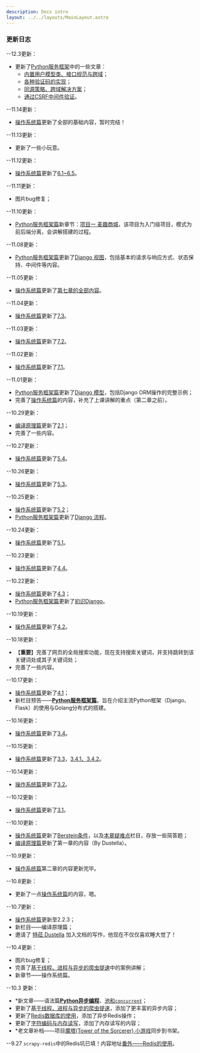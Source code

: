 ```yaml
---
description: Docs intro
layout: ../../layouts/MainLayout.astro
---
```


### 更新日志

--12.3更新：

+ 更新了[Python服务框架](https://docs.drshw.tech/sf/introduction/)中的一些文章：
  + [内置用户模型类、接口规范与跨域](https://docs.drshw.tech/sf/2/2/)；
  + [各种验证码的实现](https://docs.drshw.tech/sf/2/3/)；
  + [同源策略、跨域解决方案](https://docs.drshw.tech/sf/extra_1/)；
  + [通过CSRF中间件验证](https://docs.drshw.tech/sf/extra_1/)。

--11.14更新：

+ [操作系统篇](https://docs.drshw.tech/os/introduction/)更新了全部的基础内容，暂时完结！

--11.13更新：

+ 更新了一些小玩意。

--11.12更新：

+ [操作系统篇](https://docs.drshw.tech/os/introduction/)更新了[6.1~6.5](https://docs.drshw.tech/os/6/1/)。

--11.11更新：

+ 图片bug修复；

--11.10更新：

+ [Python服务框架篇](https://docs.drshw.tech/sf/introduction/)新章节：[项目一 麦趣商城](https://docs.drshw.tech/sf/2/1/)，该项目为入门级项目，模式为前后端分离，会讲解搭建的过程。

--11.08更新：

+ [Python服务框架篇](https://docs.drshw.tech/sf/introduction/)更新了[Django 视图](https://docs.drshw.tech/sf/1/4/)，包括基本的请求与响应方式、状态保持、中间件等内容。

--11.05更新：

+ [操作系统篇](https://docs.drshw.tech/os/introduction/)更新了[第七章的全部内容](https://docs.drshw.tech/os/7/1/)。

--11.04更新：

+ [操作系统篇](https://docs.drshw.tech/os/introduction/)更新了[7.3](https://docs.drshw.tech/os/7/3/)。

--11.03更新：

+ [操作系统篇](https://docs.drshw.tech/os/introduction/)更新了[7.2](https://docs.drshw.tech/os/7/2/)。

--11.02更新：

+ [操作系统篇](https://docs.drshw.tech/os/introduction/)更新了[7.1](https://docs.drshw.tech/os/7/1/)。

--11.01更新：

+ [Python服务框架篇](https://docs.drshw.tech/sf/introduction/)更新了[Django 模型](https://docs.drshw.tech/sf/1/3/)，包括Django ORM操作的完整示例；
+ 完善了[操作系统篇](https://docs.drshw.tech/os/introduction/)的内容，补充了上课讲解的重点（第二章之前）。

--10.29更新：

+ [编译原理篇](https://docs.drshw.tech/cp/introduction/)更新了[2.1](https://docs.drshw.tech/cp/2/1/)；
+ 完善了一些内容。

--10.27更新：

+ [操作系统篇](https://docs.drshw.tech/os/introduction/)更新了[5.4](https://docs.drshw.tech/os/5/4/)。

--10.26更新：

+ [操作系统篇](https://docs.drshw.tech/os/introduction/)更新了[5.3](https://docs.drshw.tech/os/5/3/)。

--10.25更新：

+ [操作系统篇](https://docs.drshw.tech/os/introduction/)更新了[5.2](https://docs.drshw.tech/os/5/2/)；
+ [Python服务框架篇](https://docs.drshw.tech/sf/introduction/)更新了[Django 流程](https://docs.drshw.tech/sf/1/2/)。

--10.24更新：

+ [操作系统篇](https://docs.drshw.tech/os/introduction/)更新了[5.1](https://docs.drshw.tech/os/5/1/)。

--10.23更新：

+ [操作系统篇](https://docs.drshw.tech/os/introduction/)更新了[4.4](https://docs.drshw.tech/os/4/4/)。

--10.22更新：

+ [操作系统篇](https://docs.drshw.tech/os/introduction/)更新了[4.3](https://docs.drshw.tech/os/4/3/)；
+ [Python服务框架篇](https://docs.drshw.tech/sf/introduction/)更新了[初识Django](https://docs.drshw.tech/sf/1/1/)。

--10.19更新：

+ [操作系统篇](https://docs.drshw.tech/os/introduction/)更新了[4.2](https://docs.drshw.tech/os/4/2/)。

--10.18更新：

+ 【**重要**】完善了网页的全局搜索功能，现在支持搜索关键词，并支持跳转到该关键词处或其子关键词处；
+ 完善了一些内容。

--10.17更新：

+ [操作系统篇](https://docs.drshw.tech/os/introduction/)更新了[4.1](https://docs.drshw.tech/os/4/1/)；
+ 新栏目预告——[**Python服务框架篇**](https://docs.drshw.tech/sf/introduction)。旨在介绍主流Python框架（Django、Flask）的使用与Golang分布式的搭建。

--10.16更新：

+ [操作系统篇](https://docs.drshw.tech/os/introduction/)更新了[3.4](https://docs.drshw.tech/os/3/4/)。

--10.15更新：

+ [操作系统篇](https://docs.drshw.tech/os/introduction/)更新了[3.3](https://docs.drshw.tech/os/3/3/)，[3.4.1、3.4.2](https://docs.drshw.tech/os/3/4/)。

--10.14更新：

+ [操作系统篇](https://docs.drshw.tech/os/introduction/)更新了[3.2](https://docs.drshw.tech/os/3/2/)。

--10.12更新：

+ [操作系统篇](https://docs.drshw.tech/os/introduction/)更新了[3.1](https://docs.drshw.tech/os/3/1/)。

--10.10更新：

+ [操作系统篇](https://docs.drshw.tech/os/introduction/)更新了[Berstein条件](https://docs.drshw.tech/os/1/2/#121-%E5%B9%B6%E5%8F%91)，以及[本章疑难点](https://docs.drshw.tech/os/1/final/)栏目，存放一些简答题；
+ [编译原理篇](https://docs.drshw.tech/cp/introduction/)更新了第一章的内容（By Dustella）。

--10.9更新：

+ [操作系统篇](https://docs.drshw.tech/os/introduction/)第二章的内容更新完毕。

--10.8更新：

+ 更新了一点[操作系统篇](https://docs.drshw.tech/os/introduction/)的内容，嗯。

--10.7更新：

+ [操作系统篇](https://docs.drshw.tech/os/introduction/)更新至2.2.3；
+ 新栏目——编译原理篇；
+ 邀请了 [特菈 Dustella](https://dustella.net/) 加入文档的写作，他现在不仅仅喜欢睡大觉了！

--10.4更新：

+ 图片bug修复；
+ 完善了[基于线程、进程与异步的爬虫提速](https://docs.drshw.tech/pw/spider/07/)中的案例讲解；
+ 新章节——操作系统篇。

--10.3 更新：

+ *新文章——语法篇[**Python异步编程**](https://docs.drshw.tech/pb/senior/9/)、[池和`concurrent`](https://docs.drshw.tech/pb/senior/10/)；
+ 更新了[基于线程、进程与异步的爬虫提速](https://docs.drshw.tech/pw/spider/07/)，添加了更丰富的异步内容；
+ 更新了[Redis数据库的使用](https://docs.drshw.tech/pw/extra_2/)，添加了异步Redis操作；
+ 更新了[字符编码与内存读写](https://docs.drshw.tech/pb/primary/11/)，添加了内存读写的内容；
+ *老文章补档——项目[魔塔(Tower of the Sorcerer) 小游戏](https://docs.drshw.tech/poj/tos/)同步到书架。

--9.27 `scrapy-redis`中的Redis坑已填！内容地址[番外——Redis的使用](https://docs.drshw.tech/pw/extra_2/)。 
